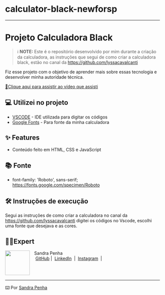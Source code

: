 # calculator-black-newforsp

<p align="center">
  
<p align="center">

  </a>
</p>

-------

# Projeto Calculadora Black

 > ℹ️ **NOTE:** Este é o repositório desenvolvido por mim durante a criação da calculadora, as instruções que segui de como criar a calculadora black, estão no canal da https://github.com/lyssacavalcanti 


Fiz esse projeto com o objetivo de aprender mais sobre essas tecnologia e desenvolver minha autoridade técnica.

<a href="https://www.youtube.com/watch?v=ATd9r0BQ9lI&list=WL&index=3"> 📕Clique aqui para assistir ao vídeo que assisti</a>

## 💻 Utilizei no projeto

- [VSCODE](https://code.visualstudio.com/) - IDE utilizada para digitar os códigos
- [Google Fonts](https://lexica.art/) - Para fonte da minha calculadora


## ✨ Features

- Conteúdo feito em HTML, CSS e JavaScript

## 📚 Fonte

- font-family: 'Roboto', sans-serif; https://fonts.google.com/specimen/Roboto

## 🛠️ Instruções de execução

Segui as instruções de como criar a calculadora no canal da https://github.com/lyssacavalcanti  digitei os códigos no Vscode, escolhi uma fonte que desejava e as cores. 

## :woman_technologist:Expert

<p>
    <img 
      align=left 
      margin=10 
      width=80 
      src="faltafoto"
    />
    <p>&nbsp&nbsp&nbspSandra Penha<br>
    &nbsp&nbsp&nbsp
    <a href="https://github.com/Sandrapenha01">
    GitHub</a>&nbsp;|&nbsp;
    <a href="https://www.linkedin.com/in/sandra-penha-b429044a/">LinkedIn</a>
&nbsp;|&nbsp;
    <a href="">
    Instagram</a>
&nbsp;|&nbsp;</p>
</p>
<br/><br/>
<p>

---

⌨️ Por [Sandra Penha](https://github.com/Sandrapenha01)
 
